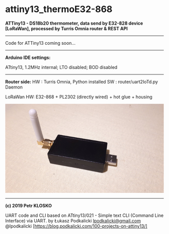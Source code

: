 # attiny13_thermoE32-868

**ATTiny13 - DS18b20 thermometer, data send by E32-828 device [LoRaWan], processed by Turris Omnia router & REST API**

---

Code for ATTiny13 coming soon...


---

**Arduino IDE settings:**

   ATtiny13, 
   1.2MHz internal; 
   LTO disabled; 
   BOD disabled
   
---

**Router side:**
   HW : Turris Omnia, Python installed
   SW :  router/uart2IoTd.py Daemon
   
   LoRaWan HW: E32-868 + PL2302 (directly wired) + hot glue + housing
   
   ![Alt text](E32-868-PL2302_thumb.jpg?raw=true "ATTiny13 - DS18b20 thermometer, Router Side")
   
---

**(c) 2019 Petr KLOSKO**
 
 UART code and CLI based on 
      ATtiny13/021 -  Simple text CLI (Command Line Interface) via UART.
      by Łukasz Podkalicki <lpodkalicki@gmail.com> @lpodkalicki
      [https://blog.podkalicki.com/100-projects-on-attiny13/]
